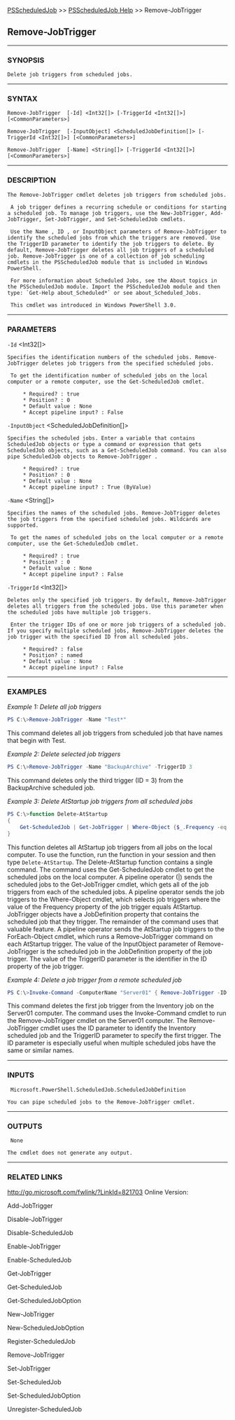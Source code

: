 [PSScheduledJob](../ReadMe.md) >> [PSScheduledJob Help](./PSScheduledJob_Help.md) >> Remove-JobTrigger

## Remove-JobTrigger ##



 --- 

 

 ### SYNOPSIS ### 

    Delete job triggers from scheduled jobs.

 --- 

 

 ### SYNTAX ### 

    Remove-JobTrigger  [-Id] <Int32[]> [-TriggerId <Int32[]>] [<CommonParameters>] 

    Remove-JobTrigger  [-InputObject] <ScheduledJobDefinition[]> [-TriggerId <Int32[]>] [<CommonParameters>] 

    Remove-JobTrigger  [-Name] <String[]> [-TriggerId <Int32[]>] [<CommonParameters>] 



 --- 

 


 ### DESCRIPTION ### 

    The Remove-JobTrigger cmdlet deletes job triggers from scheduled jobs.

     A job trigger defines a recurring schedule or conditions for starting a scheduled job. To manage job triggers, use the New-JobTrigger, Add-JobTrigger, Set-JobTrigger, and Set-ScheduledJob cmdlets.

     Use the Name , ID , or InputObject parameters of Remove-JobTrigger to identify the scheduled jobs from which the triggers are removed. Use the TriggerID parameter to identify the job triggers to delete. By default, Remove-JobTrigger deletes all job triggers of a scheduled job. Remove-JobTrigger is one of a collection of job scheduling cmdlets in the PSScheduledJob module that is included in Windows PowerShell.

     For more information about Scheduled Jobs, see the About topics in the PSScheduledJob module. Import the PSScheduledJob module and then type: `Get-Help about_Scheduled*` or see about_Scheduled_Jobs.

     This cmdlet was introduced in Windows PowerShell 3.0.

 --- 

 


 ### PARAMETERS ### 

 
  `-Id` <Int32[]> 

    Specifies the identification numbers of the scheduled jobs. Remove-JobTrigger deletes job triggers from the specified scheduled jobs.

     To get the identification number of scheduled jobs on the local computer or a remote computer, use the Get-ScheduledJob cmdlet.

         * Required? : true 
         * Position? : 0 
         * Default value : None 
         * Accept pipeline input? : False 


  `-InputObject` <ScheduledJobDefinition[]> 

    Specifies the scheduled jobs. Enter a variable that contains ScheduledJob objects or type a command or expression that gets ScheduledJob objects, such as a Get-ScheduledJob command. You can also pipe ScheduledJob objects to Remove-JobTrigger .

         * Required? : true 
         * Position? : 0 
         * Default value : None 
         * Accept pipeline input? : True (ByValue) 


  `-Name` <String[]> 

    Specifies the names of the scheduled jobs. Remove-JobTrigger deletes the job triggers from the specified scheduled jobs. Wildcards are supported.

     To get the names of scheduled jobs on the local computer or a remote computer, use the Get-ScheduledJob cmdlet.

         * Required? : true 
         * Position? : 0 
         * Default value : None 
         * Accept pipeline input? : False 


  `-TriggerId` <Int32[]> 

    Deletes only the specified job triggers. By default, Remove-JobTrigger deletes all triggers from the scheduled jobs. Use this parameter when the scheduled jobs have multiple job triggers.

     Enter the trigger IDs of one or more job triggers of a scheduled job. If you specify multiple scheduled jobs, Remove-JobTrigger deletes the job trigger with the specified ID from all scheduled jobs.

         * Required? : false 
         * Position? : named 
         * Default value : None 
         * Accept pipeline input? : False 



 --- 

 


 ### EXAMPLES ### 

 *Example 1: Delete all job triggers*

```PowerShell
PS C:\>Remove-JobTrigger -Name "Test*"
```

This command deletes all job triggers from scheduled job that have names that begin with Test.

*Example 2: Delete selected job triggers*

```PowerShell
PS C:\>Remove-JobTrigger -Name "BackupArchive" -TriggerID 3
```

This command deletes only the third trigger (ID = 3) from the BackupArchive scheduled job.

*Example 3: Delete AtStartup job triggers from all scheduled jobs*

```PowerShell
PS C:\>function Delete-AtStartup
{
    Get-ScheduledJob | Get-JobTrigger | Where-Object {$_.Frequency -eq "AtStartup"} | ForEach-Object { Remove-JobTrigger -InputObject $_.JobDefinition -TriggerID $_.ID}
}
```

This function deletes all AtStartup job triggers from all jobs on the local computer. To use the function, run the function in your session and then type `Delete-AtStartup`.
 The Delete-AtStartup function contains a single command. The command uses the Get-ScheduledJob cmdlet to get the scheduled jobs on the local computer. A pipeline operator (|) sends the scheduled jobs to the Get-JobTrigger cmdlet, which gets all of the job triggers from each of the scheduled jobs. A pipeline operator sends the job triggers to the Where-Object cmdlet, which selects job triggers where the value of the Frequency property of the job trigger equals AtStartup. JobTrigger objects have a JobDefinition property that contains the scheduled job that they trigger. The remainder of the command uses that valuable feature.
 A pipeline operator sends the AtStartup job triggers to the ForEach-Object cmdlet, which runs a Remove-JobTrigger command on each AtStartup trigger. The value of the InputObject parameter of Remove-JobTrigger is the scheduled job in the JobDefinition property of the job trigger. The value of the TriggerID parameter is the identifier in the ID property of the job trigger. 

*Example 4: Delete a job trigger from a remote scheduled job*

```PowerShell
PS C:\>Invoke-Command -ComputerName "Server01" { Remove-JobTrigger -ID 38 -TriggerID 1 }
```

This command deletes the first job trigger from the Inventory job on the Server01 computer.
 The command uses the Invoke-Command cmdlet to run the Remove-JobTrigger cmdlet on the Server01 computer. The Remove-JobTrigger cmdlet uses the ID parameter to identify the Inventory scheduled job and the TriggerID parameter to specify the first trigger. The ID parameter is especially useful when multiple scheduled jobs have the same or similar names. 



 --- 

 


 ### INPUTS ### 

     Microsoft.PowerShell.ScheduledJob.ScheduledJobDefinition 

    You can pipe scheduled jobs to the Remove-JobTrigger cmdlet. 



 --- 

 


 ### OUTPUTS ### 

     None 

    The cmdlet does not generate any output. 



 --- 

 


 ### RELATED LINKS ### 

 http://go.microsoft.com/fwlink/?LinkId=821703  Online Version: 

  Add-JobTrigger 

  Disable-JobTrigger 

  Disable-ScheduledJob 

  Enable-JobTrigger 

  Enable-ScheduledJob 

  Get-JobTrigger 

  Get-ScheduledJob 

  Get-ScheduledJobOption 

  New-JobTrigger 

  New-ScheduledJobOption 

  Register-ScheduledJob 

  Remove-JobTrigger 

  Set-JobTrigger 

  Set-ScheduledJob 

  Set-ScheduledJobOption 

  Unregister-ScheduledJob 

